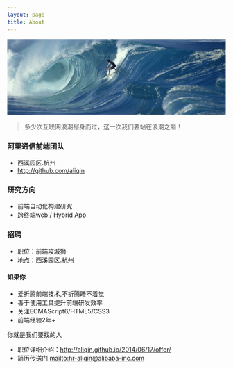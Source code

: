 ```yaml
---
layout: page
title: About
---
```


![浪潮之巅](/public/images/2014/surfing.jpg)

> 多少次互联网浪潮擦身而过，这一次我们要站在浪潮之巅！

### 阿里通信前端团队

* 西溪园区.杭州
* <http://github.com/aliqin>

### 研究方向
* 前端自动化构建研究
* 跨终端web / Hybrid App

### 招聘
* 职位：前端攻城狮
* 地点：西溪园区.杭州

#### 如果你
* 爱折腾前端技术,不折腾睡不着觉
* 善于使用工具提升前端研发效率
* 关注ECMAScript6/HTML5/CSS3
* 前端经验2年+

你就是我们要找的人

* 职位详细介绍：<http://aliqin.github.io/2014/06/17/offer/>
* 简历传送门 <mailto:hr-aliqin@alibaba-inc.com>